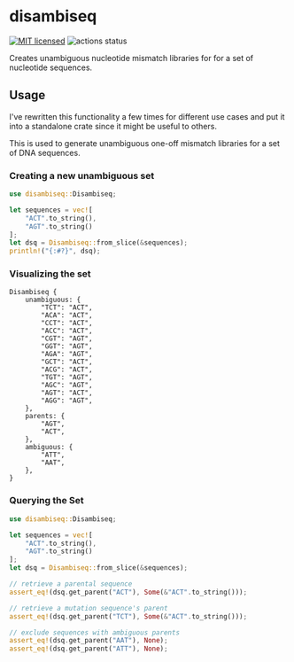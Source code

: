 # disambiseq

[![MIT licensed](https://img.shields.io/badge/license-MIT-blue.svg)](./LICENSE.md)
![actions status](https://github.com/noamteyssier/disambiseq/workflows/CI/badge.svg)

Creates unambiguous nucleotide mismatch libraries for
for a set of nucleotide sequences.

## Usage

I've rewritten this functionality a few times for different use cases
and put it into a standalone crate since it might be useful to others.

This is used to generate unambiguous one-off mismatch libraries for
a set of DNA sequences.

### Creating a new unambiguous set

```rust
use disambiseq::Disambiseq;

let sequences = vec![
    "ACT".to_string(),
    "AGT".to_string()
];
let dsq = Disambiseq::from_slice(&sequences);
println!("{:#?}", dsq);
```

### Visualizing the set

```text
Disambiseq {
    unambiguous: {
        "TCT": "ACT",
        "ACA": "ACT",
        "CCT": "ACT",
        "ACC": "ACT",
        "CGT": "AGT",
        "GGT": "AGT",
        "AGA": "AGT",
        "GCT": "ACT",
        "ACG": "ACT",
        "TGT": "AGT",
        "AGC": "AGT",
        "AGT": "ACT",
        "AGG": "AGT",
    },
    parents: {
        "AGT",
        "ACT",
    },
    ambiguous: {
        "ATT",
        "AAT",
    },
}
```

### Querying the Set

```rust
use disambiseq::Disambiseq;

let sequences = vec![
    "ACT".to_string(),
    "AGT".to_string()
];
let dsq = Disambiseq::from_slice(&sequences);

// retrieve a parental sequence
assert_eq!(dsq.get_parent("ACT"), Some(&"ACT".to_string()));

// retrieve a mutation sequence's parent
assert_eq!(dsq.get_parent("TCT"), Some(&"ACT".to_string()));

// exclude sequences with ambiguous parents
assert_eq!(dsq.get_parent("AAT"), None);
assert_eq!(dsq.get_parent("ATT"), None);
```
